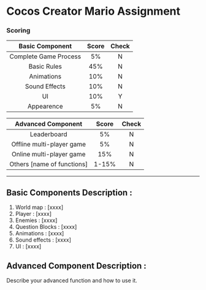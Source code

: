 # Cocos Creator Mario Assignment

### Scoring

|**Basic Component**|**Score**|**Check**|
|:-:|:-:|:-:|
|Complete Game Process|5%|N|
|Basic Rules|45%|N|
|Animations|10%|N|
|Sound Effects|10%|N|
|UI|10%|Y|
|Appearence|5%|N|

|**Advanced Component**|**Score**|**Check**|
|:-:|:-:|:-:|
|Leaderboard|5%|N|
|Offline multi-player game|5%|N|
|Online multi-player game|15%|N|
|Others [name of functions]|1-15%|N|

---

## Basic Components Description : 
1. World map : [xxxx]
2. Player : [xxxx]
3. Enemies : [xxxx]
4. Question Blocks : [xxxx]
5. Animations : [xxxx]
6. Sound effects : [xxxx]
7. UI : [xxxx]

## Advanced Component Description : 

Describe your advanced function and how to use it.